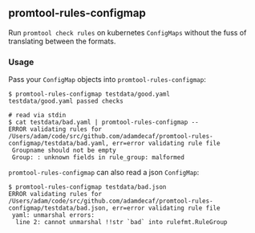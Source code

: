 ## promtool-rules-configmap

Run `promtool check rules` on kubernetes `ConfigMaps` without the fuss of translating between the formats.

### Usage

Pass your `ConfigMap` objects into `promtool-rules-configmap`:

```
$ promtool-rules-configmap testdata/good.yaml
testdata/good.yaml passed checks

# read via stdin
$ cat testdata/bad.yaml | promtool-rules-configmap --
ERROR validating rules for /Users/adam/code/src/github.com/adamdecaf/promtool-rules-configmap/testdata/bad.yaml, err=error validating rule file
 Groupname should not be empty
 Group: : unknown fields in rule_group: malformed
```

`promtool-rules-configmap` can also read a json `ConfigMap`:

```
$ promtool-rules-configmap testdata/bad.json
ERROR validating rules for /Users/adam/code/src/github.com/adamdecaf/promtool-rules-configmap/testdata/bad.json, err=error validating rule file
 yaml: unmarshal errors:
  line 2: cannot unmarshal !!str `bad` into rulefmt.RuleGroup
```
